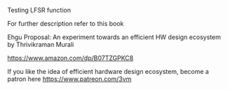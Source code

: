 Testing LFSR function

For further description refer to this book

Ehgu Proposal: An experiment towards an efficient HW design ecosystem
by Thrivikraman Murali

https://www.amazon.com/dp/B07TZGPKC8

If you like the idea of efficient hardware design ecosystem, become a patron here
https://www.patreon.com/3vm

